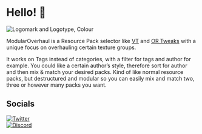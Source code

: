 # Hello! 👋

![Logomark and Logotype, Colour](https://cdn.discordapp.com/attachments/1069345676355436575/1069345922225553430/Logomark_and_Logotype_Colour.png)

ModularOverhaul is a Resource Pack selector like [VT](https://vanillatweaks.net/) and [OR Tweaks](https://twitter.com/ortweaks) with a unique focus on overhauling certain texture groups.

It works on Tags instead of categories, with a filter for tags and author for example. You could like a certain author’s style, therefore sort for author and then mix & match your desired packs. Kind of like normal resource packs, but destructured and modular so you can easily mix and match two, three or however many packs you want.

## Socials

[![Twitter](https://img.shields.io/badge/%40ModularOverhaul-%231C9CEA.svg?style=for-the-badge&logo=twitter&logoColor=white)][twitter] <br>
[![Discord](https://img.shields.io/badge/ModularOverhaul-%237289DA.svg?style=for-the-badge&logo=discord&logoColor=white)][discord]

[twitter]: (https://twitter.com/modularoverhaul)

[discord]: ([https://](https://discord.gg/vS4zQ8PvPW))
